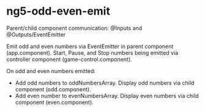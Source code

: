 # ng5-odd-even-emit
Parent/child component communication: @Inputs and @Outputs/EventEmitter

Emit odd and even numbers via EventEmitter in parent component (app.component). Start, Pause, and Stop numbers being emitted via controller component (game-control.component). 

On odd and even numbers emitted:
  - Add odd numbers to oddNumbersArray.
    Display odd numbers via child component (odd.component).
  - Add even number to evenNumbersArray.
    Display even numbers via child component (even.component).
